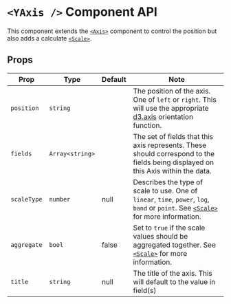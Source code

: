# `<YAxis />` Component API

This component extends the [`<Axis>`](Axis.md) component to control the position but also adds a calculate [`<Scale>`](Scale.md).

## Props

| Prop        | Type            | Default | Note                                                                                                                                                     |
| ----------- | --------------- | ------- | -------------------------------------------------------------------------------------------------------------------------------------------------------- |
| `position`  | `string`        |         | The position of the axis. One of `left` or `right`. This will use the appropriate [d3.axis](https://github.com/d3/d3-axis#axisTop) orientation function. |
| `fields`    | `Array<string>` |         | The set of fields that this axis represents. These should correspond to the fields being displayed on this Axis within the data.                         |
| `scaleType` | `number`        | null    | Describes the type of scale to use. One of `linear`, `time`, `power`, `log`, `band` or `point`. See [`<Scale>`](Scale.md) for more information.          |
| `aggregate` | `bool`          | false   | Set to `true` if the scale values should be aggregated together. See [`<Scale>`](Scale.md) for more information.                                         |
| `title`     | `string`        | null    | The title of the axis. This will default to the value in field(s)                                                                                        |
